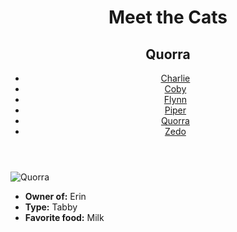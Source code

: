 <!DOCTYPE html>
<html lang="en">
  <head>
    <meta charset="UTF-8" />
    <title>Meet the Cats | Quorra</title>
  </head>

  <body>
    <header>
      <h1>Meet the Cats</h1>
      <h2>Quorra</h2>
      <nav>
        <ul>
            <li><a href="black-n-whit/charlie.html">Charlie</a></li>
          <li><a href="tabby/Flynn.html">Coby</a></li>
          <li><a href="egyptian-mau/piper.html">Flynn</a></li>
          <li><a href="tabby/quorra.html">Piper</a></li>
          <li><a href="tabby/quorra.html">Quorra</a></li>
          <li><a href="tux/zedo.html">Zedo</a></li>
        </ul>
      </nav>
    </header>
    <main>
      <img src="" alt="Quorra" />
      <ul>
        <li><strong>Owner of:</strong> Erin</li>
        <li><strong>Type:</strong> Tabby</li>
        <li><strong>Favorite food:</strong> Milk</li>
      </ul>
    </main>
  </body>
</html>
